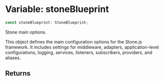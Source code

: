 # Variable: stoneBlueprint

```ts
const stoneBlueprint: StoneBlueprint;
```

Stone main options.

This object defines the main configuration options for the Stone.js framework.
It includes settings for middleware, adapters, application-level configurations,
logging, services, listeners, subscribers, providers, and aliases.

## Returns
